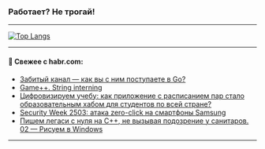 ### Работает? Не трогай!

---
<!--
#### 🛠️ Technical stack:

![Java](https://img.shields.io/badge/Java-informational?logo=Oracle&style=flat&logoColor=white&color=FF4500)
![Kotlin](https://img.shields.io/badge/Kotlin-informational?logo=Kotlin&style=flat&logoColor=white&color=774D97)
![TS](https://img.shields.io/badge/TypeScript-informational?logo=typeScript&style=flat&logoColor=black&color=017acc)
![Python](https://img.shields.io/badge/Python-informational?logo=Python&style=flat&logoColor=black&color=ffdd54) <br>
![Spring](https://img.shields.io/badge/Spring-informational?logo=Spring&style=flat&logoColor=white&color=6DB33F) 
![SpringBoot](https://img.shields.io/badge/SpringBoot-informational?logo=SpringBoot&style=flat&logoColor=white&color=6DB33F)
![Nest](https://img.shields.io/badge/NestJS-informational?logo=NestJS&style=flat&logoColor=white&color=E0234E) 
![NodeJS](https://img.shields.io/badge/NodeJS-informational?logo=node.js&style=flat&logoColor=white&color=70A760)<br>
![PostgreSQL](https://img.shields.io/badge/PostgreSQL-informational?logo=PostgreSQL&style=flat&logoColor=white&color=DAA520)
![MongoDB](https://img.shields.io/badge/MongoDB-informational?logo=MongoDB&style=flat&logoColor=white&color=870000)
![Apache](https://img.shields.io/badge/Apache-informational?logo=apache&style=flat&logoColor=white&color=f74e28)

___ 
-->

<!--- #### 🛠️ : --->

[![Top Langs](https://github-readme-stats-82jvfl3w3-advtsettinggmailcoms-projects.vercel.app/api/top-langs/?username=zloylis&langs_count=10&hide_title=true&title_color=e6edf3&size_weight=0.5&count_weight=0.5&layout=compact&hide_progress=true&hide_border=true&theme=dracula)](https://github.com/zloylis)

<!---


####  :octocat:&nbsp;&nbsp; Статистика:

![GitHub stats](https://github-readme-stats-u2qms2cxw-advtsettinggmailcoms-projects.vercel.app/api?username=zloylis&show_icons=true&hide_border=true&theme=dracula&title_color=e6edf3&include_all_commits=true&count_private=true&hide_rank=false&hide_title=true&rank_icon=github)
-->
---

#### 💬 Свежее с habr.com:

<!-- BLOG-POST-LIST:START -->
- [Забитый канал — как вы с ним поступаете в Go?](https://habr.com/ru/articles/873384/?utm_source=habrahabr&utm_medium=rss&utm_campaign=873384)
- [Game++. String interning](https://habr.com/ru/articles/873016/?utm_source=habrahabr&utm_medium=rss&utm_campaign=873016)
- [Цифровизируем учебу: как приложение с расписанием пар стало образовательным хабом для студентов по всей стране?](https://habr.com/ru/articles/873360/?utm_source=habrahabr&utm_medium=rss&utm_campaign=873360)
- [Security Week 2503: атака zero-click на смартфоны Samsung](https://habr.com/ru/companies/kaspersky/articles/873338/?utm_source=habrahabr&utm_medium=rss&utm_campaign=873338)
- [Пишем легаси с нуля на С++, не вызывая подозрение у санитаров. 02 — Рисуем в Windows](https://habr.com/ru/articles/873318/?utm_source=habrahabr&utm_medium=rss&utm_campaign=873318)
<!-- BLOG-POST-LIST:END -->

---
